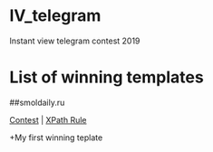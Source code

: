 # IV_telegram

Instant view telegram contest 2019

# List of winning templates

##smoldaily.ru

[Contest](https://instantview.telegram.org/contest/smoldaily.ru/winner2019) |
[XPath Rule](smoldaily.ru.xpath)

+My first winning teplate
